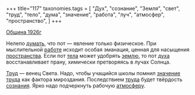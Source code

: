 +++
title="117"
taxonomies.tags = [
 "Дух",
 "сознание",
 "Земля",
 "свет",
 "труд",
 "тело",
 "дума",
 "значение",
 "работа",
 "луч",
 "атмосфер",
 "пространство",
]
+++

[Община 1926г](/agni/1926)

Нелепо [думать](/tags/дума), что пот — явление только физическое. При мыслительной [работе](/tags/работа) исходит особая эманация, ценная для насыщения [пространства](/tags/пространство). Если пот [тела](/tags/тело) может удобрять [землю](/tags/Земля), то пот [духа](/tags/Дух) восстанавливает прану, химически претворяясь в лучах Солнца.   

[Труд](/tags/труд) — венец Света. Надо, чтобы учащийся школы помнил [значение](/tags/значение) [труда](/tags/труд) как фактора мироздания. Последствием [труда](/tags/труд) будет твёрдость [сознания](/tags/сознание). Ярко надо подчеркнуть рабочую [атмосферу](/tags/атмосфер).   

